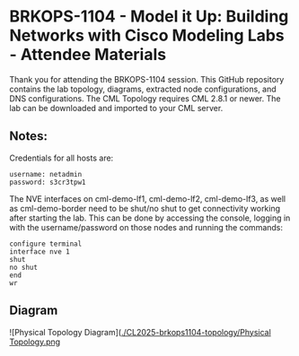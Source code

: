 # BRKOPS-1104 - Model it Up: Building Networks with Cisco Modeling Labs - Attendee Materials

Thank you for attending the BRKOPS-1104 session.  This GitHub repository contains the lab topology, diagrams, extracted node configurations, and DNS configurations.  The CML Topology requires CML 2.8.1 or newer.  The lab can be downloaded and imported to your CML server.

## Notes:

Credentials for all hosts are:

```
username: netadmin
password: s3cr3tpw1
```

The NVE interfaces on  cml-demo-lf1,  cml-demo-lf2,  cml-demo-lf3, as well as cml-demo-border need to be shut/no shut to get connectivity working after starting the lab.  This can be done by accessing the console, logging in with the username/password on those nodes and running the commands:

```
configure terminal
interface nve 1
shut
no shut
end
wr
```

## Diagram

![Physical Topology Diagram]([./CL2025-brkops1104-topology/Physical Topology.png](https://github.com/StayFresh-NetworkBytes/CiscoLive-BRKOPS-1104-Lab/blob/main/CL2025-brkops1104-topology/Physical%20Topology.png )
